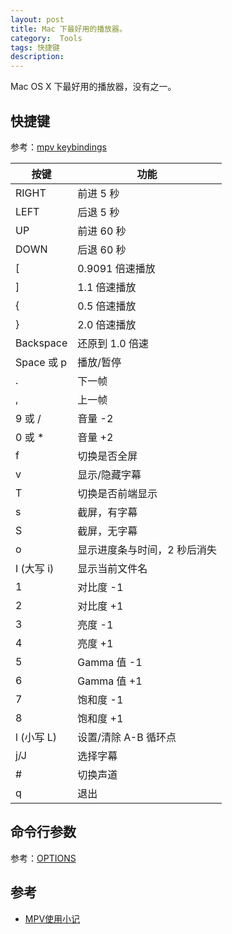 ```yaml
---
layout: post
title: Mac 下最好用的播放器。
category:  Tools
tags: 快捷键
description:
---
```


Mac OS X 下最好用的播放器，没有之一。

## 快捷键

参考：[mpv keybindings][0]

| 按键       | 功能                         |
|------------|------------------------------|
| RIGHT      | 前进 5 秒                    |
| LEFT       | 后退 5 秒                    |
| UP         | 前进 60 秒                   |
| DOWN       | 后退 60 秒                   |
| [          | 0.9091 倍速播放              |
| ]          | 1.1 倍速播放                 |
| {          | 0.5 倍速播放                 |
| }          | 2.0 倍速播放                 |
| Backspace  | 还原到 1.0 倍速              |
| Space 或 p | 播放/暂停                    |
| .          | 下一帧                       |
| ,          | 上一帧                       |
| 9 或 /     | 音量 -2                      |
| 0 或 *     | 音量 +2                      |
| f          | 切换是否全屏                 |
| v          | 显示/隐藏字幕                |
| T          | 切换是否前端显示             |
| s          | 截屏，有字幕                 |
| S          | 截屏，无字幕                 |
| o          | 显示进度条与时间，2 秒后消失 |
| I (大写 i) | 显示当前文件名               |
| 1          | 对比度 -1                    |
| 2          | 对比度 +1                    |
| 3          | 亮度 -1                      |
| 4          | 亮度 +1                      |
| 5          | Gamma 值 -1                  |
| 6          | Gamma 值 +1                  |
| 7          | 饱和度 -1                    |
| 8          | 饱和度 +1                    |
| l (小写 L) | 设置/清除 A-B 循环点         |
| j/J        | 选择字幕                     |
| #          | 切换声道                     |
| q          | 退出                         |

## 命令行参数

参考：[OPTIONS][1]

## 参考

* [MPV使用小记][2]

[0]: https://github.com/mpv-player/mpv/blob/master/etc/input.conf
[1]: https://github.com/mpv-player/mpv/blob/master/DOCS/man/options.rst
[2]: https://segmentfault.com/a/1190000004533079

